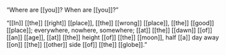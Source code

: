 “Where are [[you]]? When are [[you]]?”

“[[In]] [[the]] [[right]] [[place]], [[the]] [[wrong]] [[place]], [[the]] [[good]] [[place]]; everywhere, nowhere, somewhere; [[at]] [[the]] [[dawn]] [[of]] [[an]] [[age]], [[at]] [[the]] height [[of]] [[the]] [[moon]], half [[a]] day away [[on]] [[the]] [[other]] side [[of]] [[the]] [[globe]].”
